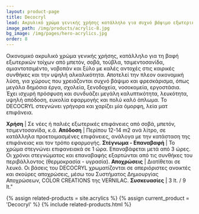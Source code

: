 ```yaml
---
layout: product-page
title: Decocryl
lead: Ακρυλικό χρώμα γενικής χρήσης κατάλληλο για συχνό βάψιμο εξωτερικών όψεων
image_path: /img/products/acrylic-8.jpg
bg_image: /img/pages/hero-acrylics.jpg
order: 8
---
```


Οικονομικό ακρυλικό χρώμα γενικής χρήσης, κατάλληλο για τη βαφή εξωτερικών τοίχων από μπετόν, σοβά, τούβλα, τσιμεντοσανίδα, αμιαντοτσιμέντο, νοβοπάν και ξύλο με καλές αντοχές στις καιρικές συνθήκες και την υψηλή αλκαλικότητα. Αποτελεί την πλεον οικονομική λύση, για χώρους που χρειάζονται συχνό βάψιμο και φρεσκάρισμα, όπως μεγάλα δημόσια έργα, σχολεία, ξενοδοχεία, νοσοκομεία, εργοστάσια. Έχει ισχυρή πρόσφυση και συνδυάζει μεγάλη καλυπτικότητα, λευκότητα, υψηλή απόδοση, ευκολία εφαρμογής και πολύ καλό άπλωμα. Το DECOCRYL στεγνώνει γρήγορα και χαρίζει μία όμορφη, λεία ματ επιφάνεια.

**Χρήση** | Σε νέες ή παλιές εξωτερικές επιφάνειες από σοβά, μπετόν, τσιμεντοσανίδα, κ.ά.
**Απόδοση** | Περίπου 12-14 m2 ανά λίτρο, σε κατάλληλα προετοιμασμένες επιφάνειες, ανάλογα με την κατάσταση της επιφάνειας και τον τρόπο εφαρμογής.
**Στέγνωμα - Επαναβαφή** | Το χρώμα στεγνώνει επιφανειακά σε 1 ώρα. Επαναβάφεται μετά από 3 ώρες. Οι χρόνοι στεγνώματος και επαναβαφής εξαρτώνται από τις συνθήκες του περιβάλλοντος (θερμοκρασία - υγρασία).
**Αποχρώσεις** | Διατίθεται σε λευκό. Οι βάσεις του DECOCRYL χρωματίζονται σε απεριόριστες ανοικτές και σκούρες αποχρώσεις, μέσω του Συστήματος Δημιουργίας Αποχρώσεων, COLOR CREATIONS της VERNILAC.
**Συσκευασίες** | 3 lt. / 9 lt."

{% assign related-products = site.acrylics %}
{% assign current_product = 'Decocryl' %}
{% include related-products.html %}